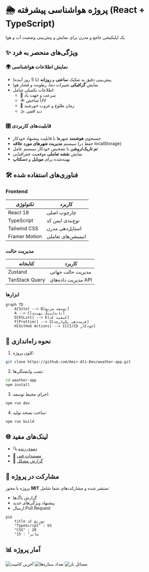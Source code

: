 # 🌦 پروژه هواشناسی پیشرفته (React + TypeScript)

یک اپلیکیشن جامع و مدرن برای نمایش و پیش‌بینی وضعیت آب و هوا

## ✨ ویژگی‌های منحصر به فرد

### 🌍 نمایش اطلاعات هواشناسی
- پیش‌بینی دقیق به تفکیک **ساعتی** و **روزانه** (تا 5 روز آینده)
- نمایش **گرافیکی** تغییرات دما، رطوبت و فشار هوا
- اطلاعات تکمیلی شامل:
  - 💨 سرعت و جهت باد
  - ☀️ شاخص UV
  - 🌅 زمان طلوع و غروب خورشید
  - 🌫 دید افقی

### 🎛 قابلیت‌های کاربردی
- جستجوی **هوشمند** شهرها با قابلیت پیشنهاد خودکار
- سیستم **مدیریت شهرهای مورد علاقه** (حفظ در localStorage)
- **تم تاریک/روشن** با تشخیص خودکار سیستم عامل
- نمایش **نقشه تعاملی** موقعیت جغرافیایی
- بهینه‌شده برای **موبایل** و **دسکتاپ**

## 🛠 فناوری‌های استفاده شده

### Frontend
| تکنولوژی | کاربرد |
|----------|--------|
| React 18 | چارچوب اصلی |
| TypeScript | نوع‌بندی ایمن کد |
| Tailwind CSS | استایل‌دهی مدرن |
| Framer Motion | انیمیشن‌های تعاملی |

### مدیریت حالت
| کتابخانه | کاربرد |
|----------|--------|
| Zustand | مدیریت حالت جهانی |
| TanStack Query | مدیریت داده‌های API |

### ابزارها
```mermaid
graph TD
    A[Vite] --> B[توسعه سریع]
    A --> C[باندلینگ بهینه]
    D[ESLint] --> E[کیفیت کد]
    F[Prettier] --> G[فرمت‌دهی یکپارچه]
    H[GitHub Actions] --> I[CI/CD خودکار]
```

## 🚀 نحوه راه‌اندازی

1. کلون پروژه:
```bash
git clone https://github.com/Amir-Ali-Dev/weather-app.git
```

2. نصب وابستگی‌ها:
```bash
cd weather-app
npm install
```

3. اجرای محیط توسعه:
```bash
npm run dev
```

4. ساخت نسخه تولید:
```bash
npm run build
```

## 🌐 لینک‌های مفید

- 🔍 [دموی زنده](https://weather.amirali-dev.com/)
- 📝 [مستندات فنی](https://github.com/Amir-Ali-Dev/weather-app/wiki)
- 🐛 [گزارش مشکل](https://github.com/Amir-Ali-Dev/weather-app/issues)

## 🤝 مشارکت در پروژه

پروژه با مجوز **MIT** منتشر شده و مشارکت‌های شما شامل:
- گزارش باگ‌ها
- پیشنهاد ویژگی‌های جدید
- ارسال Pull Request

```mermaid
pie
    title توزیع کد
    "TypeScript" : 65
    "CSS" : 20
    "سایر" : 15
```

## 📊 آمار پروژه
![آخرین کامیت](https://img.shields.io/github/last-commit/Amir-Ali-Dev/weather-app)
![تعداد ستاره‌ها](https://img.shields.io/github/stars/Amir-Ali-Dev/weather-app)
![مسائل باز](https://img.shields.io/github/issues/Amir-Ali-Dev/weather-app)
